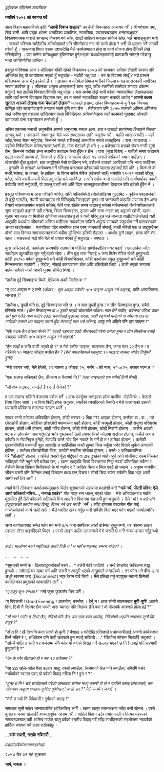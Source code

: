 *दुईदशक पहिलेको डायरीबाट*

**नयाँवर्ष २०५८ को स्वागत गर्दै**

आज बिहान महाकविको कृति **"लक्ष्मी निबन्ध सङ्ग्रह"** का केही निबन्धहरू अध्ययन गरेँ ।
श्रीगणेशाय नमः, लेख्ने बानी  आदि पढ्दा आफ्ना अगाडिका प्राकृतिक, सामाजिक,
उबडखाबडहरू अन्तरचक्षुबाट विश्लेषणात्मक पाराले स्वच्छन्द विचरण गर्न सके, खाटी साहित्य
बनाउन सकिने रहेछ, भन्ने भावाङ्कुरण भयो । जसको परिणाम चर्मद्रैष्टीय अभिलेखबाटै पनि
श्रीगणेशाय नमः गरे कसो होला ? भनी यो धृष्टता गर्ने जमर्को गरेको हुँ । वास्तवमा विगत
एकाध दशकदेखि मैले कार्यसम्पादन होस् वा कार्य योजना होस् दैनिकी लेख्ने गरिरहेकोछु । यस
मानेमा चर्मचक्षुबाट दृष्टिगोचर हुने/भएका यथार्थताहरूलाई कताकति समेट्ने गरेकाछु भन्दा
अनिशयोक्ति ठान्दिन ।

प्रस्तुत परिवेशमा आज र भोलिमात्र बाँकी रहेको बिक्रमाब्ध २०५७ को सम्भवतः अन्तिम लेखनी
स्वरूप पनि अभिलेख हेतु यो कार्याग्रसर भएको हुँ भन्नुपर्दछ - नढाँटी भन्नु पर्दा । बरु के
विषयमा लेखुँ ? भन्ने प्रश्नले मस्तिष्कमा उत्तर भेट्टाइरहेको छैन । खासमा म यतिबेला हिमाल
पारीको जिल्ला मनाङमा सरकारी जागीरेका रूपमा कार्यरत छु । जीवनका अमूल्य क्षणहरूलाई
तास-जुवा, जाँड-रक्सीको लात्तेपार लगाएर धकेल्न पर्नुलाई यस ठाउँको विवसता/नियति भन्नु
पर्दछ । यस अर्थमा लेख्ने बानी परेका व्यावसायिक लेखकहरूका लागि यहाँ मनग्गे विषयहरू
विद्यमान छन्, तर म जस्तो महाकविको शब्दमा भलाद्मी अर्थात् **"आफ्नो कलम सुताएर अरूको
लेखमा नाक चेप्य्राउने लेखक"** भएकाले छरप्रष्ट रहेका विषयहरूमध्ये कुनै एक विषयमा केन्द्रित
रहेर साङ्गोपाङ्गो लगाउन सक्ने हुति ममा छैन । तेसैकारण पनि २०५७ सालको अन्तिम अभिलेख
राख्ने मनीषा पूर्ण गराउना खाँतिरमात्र एस्ता विभिन्निएका अभिव्यक्तिहरू यहाँ कलमको
मुखबाट ओकली कागजको पाना रङ्गयाउन तम्सेको हुँ ।

अस्ति एकजना मनाङी अनुभवीले आफ्नो अनुभवमा *मनाङ आरा, रारा र पाराको सहयोगमा
बिताउने जिल्ला हो* भन्नु भयो । मनाङको नवागन्तुक मैले अरू स्पष्टताका लागि अनुरोध गरेँ ।
वहाँले आरा (रक्सी) - यहाँ रहँदा/बस्दा सेवन गर्नुपर्दछ, किनभने यसले शरीरलाई आन्तरिक
रूपले तताइदिन्छ । रारा (चाउचाउ) - यहाँको निर्वैकल्पिक चमेना/नास्ता/अर्नी हो, भोक
मेटाउने हो भने ३-४ बजेसम्ममा यसको सेवन नगरी सुखै छैन, किनभने यहाँको अन्य स्थानीय
उत्पादन केही हुँदैन र छैन । पारा (जुवा विशेष) - यहाँको समय कटाउने एउटा भरपर्दो
माध्यम हो, किनभने ४ देखि ८ जनासम्म खेल्दा १२ जनाले दर्शकको स्थान पाउँछन् । खेलाडीले
घूँडा दुःखेको, हात काठ्ठीएको मेसो पाउँदैनन् भने, दर्शकले टाउको अररिएको पनि भ्याउ
पाउँदैनन् । हुनपनि यो तासको आन्वेयषण गर्ने गणितज्ञ वास्तवमा हदैसम्मको चलाख ठहर्‍याएँ मैले
पनि । किनभने के मन्त्री/सांसद, के जनता, के हाकिम, के पियन सबैले मेरिज (खेलको नाउँ)
भनेपछि २१-२१ चक्की बाँड्नु पर्दछ, अनि यसरी-यसरी मिलाउनु पर्दछ भन्ने जानेकैछ । अनि
दर्शक बन्दो भएकोले पनि दायाँबायाँका चक्की देखेपछि यसो गर्नुपर्थ्यो, यो फाल्नु पर्थ्यो
भन्ने अर्ति दिएर लालबुझक्कडीपना देखाउन पछि हटेको हुँदैन नै ।

प्रस्तुत परिभाषामा म आरा नपिउने व्यक्ति, अनि अजिनोमोतो (मोनोसोडियम गुल्टामेट -
कृत्रिम स्वदसर्जक) ले हड्डी गलाउँछ, तैयारी चाउचाउमा सो मिसिएको/मिसाइएको हुन्छ भन्ने
जानकारी पाएपछि रारामात्र हैन अन्य तैयारी चाउचाउसमेत नखाने बनेको; फेरि पारा खेलेर
समय कटाउनु भनेको मस्तिष्कको सिर्जनशीलतालाई सुगा रटाइको ढङ्गले उही टनेला, रियल
सिक्वइन्स, ट्रायल अनि सत्ता-नहल भए अट्ठाको खोजी, दहल-गुलाम भए नहल वा मिसीको
खोजीमा जकड्याउनु हो र यसो गरिनु हुन्न भन्ने मान्यता राखीटोपलेकोलाई यहाँ आएपछि
यथार्थमा जीवनको अन्तिम घडीसम्म नफर्काउन सकिने अमूल्य समयको सदुपयोग गर्ने वातावरणको
अभाव खट्केकोछ । पत्रपत्रिका पढेर सामयिक ज्ञान एवम् जानकारी संगालुँ, हफ्तौं नबिती एक
त आइपुग्दैनन् दोस्रो सात दिनका समाचारपत्रहरूको बढीमा दुवैदिनमा इतिश्री भैहाल्छ ।
अर्थात् कुनै लाइन, हरफ पनि शेष रहन्न । यसउसले गर्दा पनि मैले यो प्रयास गरेको हुँ
भन्नुपर्दछ - स्पष्टतः ।

कुरा अस्तिको हो, कार्यालय समयपछि रातपार्न म परिचित साथीकहाँतिर पयर बढाएँ ।
एकठाउँमा जाँदा साथीहरू द्यूतक्रीडा सुरु गर्नुभएको रहेछ । तीन बुङ् तास मिलाई ५ जना
मिलेर मेरिज खेल्दै हुनुहुन्थ्यो । कोही ४५/५० वर्षका हुनुहुन्थ्यो भने कोही बिसपचिसका, कोही
कार्यालय प्रमुख हुनुहुन्थ्यो भने कोही निम्नस्तरका सहयोगी । जेहोस्, सौहार्द्र वातावरणमा
खेल अघि बढिरहेको थियो । बाजी भएको समयमा बाहेक सबैको चासो आफ्नै धुनमा सीमित थियो
।

"हातैमा दुई सिक्वाइन्स थियो, ऐलेसम्म अर्को मिल्दैन बा !"

"ए ऽऽऽ आइजा न ए लन्ठे *(जोकर - जुन आएमा सबैसँग ५/५ प्वाइन्ट असुल गर्न पाइन्छ),*
कति अरूसँगमात्र जान्छस् ?"

"हातैमा ६ डुब्ली पनि छ, दुई सिक्वाइन्स पनि छ । न सात डुब्ली हुन्छ ! न तीन सिक्वइन्स
पुग्छ, सबैले हेरिसके माल ! *(तीन सिक्वाइन्स वा ७ डुब्ली भएको खेलाडीले जोकर÷माल हेर्न
पाउँछ, सबैभन्दा पहिला उक्त शर्त पूरा गर्नेले तास काटेर एउटा चक्कीलाई पुछारमा राख्छ,
त्यही रङ्गको पल्टेको वा सोभन्दा तल वा माथिको पाताले थप प्वाइन्ट पाउने हुँदा तेसलाई
माल भन्ने गरिन्छ)* आफू भने अहिले पनि दश प्वाइन्ट !"

"एकै पटक हैन टनेला परेको ?" *(एउटै रङ्गका एउटै तीनचक्की परेमा टनेला हुन्छ र तीन
सिक्वेन्स बनाई पचाएमा सबैसँग ५/५ प्वाइन्ट अशुल गर्न पाइन्छ)"*

"हैन त्यहाँ त कति बाजी भएको हो ?" त मेरो बत्तीस प्वाइन्ट, मालसाल छैन, जम्मा माल
२२ हैन त ! म नहेरेको १० प्वाइन्ट जोड्दा बत्तीस हैन ? *(हेर्न नपाउनेहरूले एकमुष्ट १०
प्वाइन्ट मालमा जोडेर तिर्नुपर्ने हुन्छ)*

"मेरो बराबर भयो, मैले हेरेको, २२ मालमा ३ जोड्दा २५, मसँग ५ को माल, ५\*५=२५,
बराबर भएन त !"

"एक राउण्ड सकिएको छैन, तीनसय त गैसक्यो नि !" *(एक प्वाइन्टको एक रुपैयाँ ठिनी
थियो)*

"लौ अब कट्फट्, तपाईंले हैन ठाउँ रोजेको ?"

म एक राउण्ड सकिने बेलासम्म दर्शक बनेँ । प्रायः उपर्युक्त भनाइहरू हरेक बाजीमा
 दोहोरिन्थे । केटाले चिया लिएर आयो । म चिया पिउँदै हरेक अनुहार, त्यहाँको त्यसदिनको
स्थिति र मेरो कल्पनाको उसको घरायसी परिवेशमा तादात्म्य गराउन थालेँ ।

शायद सानो उमेरका अविवाहित होलान्, कोही भरखर-२ बिहा गरेर आएका होलान्, कसैका
बा\...बा\... भन्ने छोराछोरी होलान्, कोहीका छोराछोरी क्याम्पसमा पढ्दै होलान्,
कोही घरमुली होलान्, कोही संयुक्त परिवारमा होलान्, कोही धनी होलान्, कोही गरिब
होलान्, कोही रोगी होलान्, कोही निरोगी होलान् । कसैले अबको पटक त लोकसेवा पास
गर्नुपर्दछ भनेर पुस्तकको ठेली ल्याएर चिसो कोठामा राखेका होलान्, कसैले अब २ वर्षपछि त
सेवानिवृत्त हुनेहो, तेसपछि यस्तै गरेर दिन नकाटे के गर्ने हो त ! ठानेका होलान् । कसैकी
गृहस्वामिनीले यसपाली बुढा आएपछि त साहिँलीका जस्तै झुम्का किन्न भनुँला भनेर पित्तले लुर्कन
लगाएकी होलिन् । कसैका छोराछोरीको फिस, वरापैरी गराउँला सोचेका होलान् । यस्तै-२
पारिकाल्पनिक धेरै **"होलान्"** होलान् । अहिले यसरी घूँडा पट्टिएको वा ढाड दुःखेको
थाहै नहुने अनि गोजीबाट रकम निस्केर सकिएको मेसै नहुने गरी बसेका छन् । खाना खाएपछि
चिसो विस्तारामा निद्रा नपर्दा उल्लिखित तर्कना र तेसैको चिन्ता सिवाय यिनीहरूले के पो
गर्लान् र ? आखिर चिता र चिंता एउटै हो भन्छन् । अनुपम मानवीय जीवन यसरी पनि
चिन्तित बनाई बिताउन बाध्य छन् विचरा ! सोच्दै चिया सकेर सबैसँग बिदा भएर अर्को
साथीकहाँ तिर लागेँ ।

त्यहाँ फेरि तीनजना कार्यालयप्रमुखहरू मिलेर शुरापानको सहारामा मदहोशी बन्दै **"भन्ने
गर्थे, पीरती पवित्र; ऐले आगो सल्कियो मभित्र\..., नजाऊ छाडेर"** गीत गाएर रम्न
थाल्नु भएको रहेछ । मेरो अभिवादनबाट मप्रति मुखारित हुँदै तेसै कोठाको मालिकले भित्र आउने
र पियानमा सहभागी हुन भन्नुभयो । मैले *\'भो ! म यसै पनि हजुरहरूको कार्यमा साथ
दिन्छु, पिउन भने कर नगरौँ\'*  भनेँ । साँझ झमक्क परुञ्जेल गीत गाई नाच्नेसमेतको कार्य चली
रह्यो । मैले घरतिर खबर गर्नुछ भनी सबैसँग बिदा भएर फोन भएको कार्यालयतिर लागेँ ।

अन्य कार्यालयबाट समेत फोन गर्न भनी ४/५ जना साथीहरू त्यहाँ उस्थित हुनुहुनथ्यो, तर
फोनमा लाइन (डायल टोन) पाइरहिएको थिएन । एस्सो लाइन पाउँदा एकजनाले मेरो जरुरी छ
भनी नम्बर डायल गर्नुहुन्थ्यो ।

*हलो ! पल्लोघर बस्ने स्मृतिलाई डाकी दिऊँ न ! म यहाँ मनाङबाट स्मरण बोलेको ।*

\...   \...   \...  \...

*सुमनकी मम्मी के ! दिलबहादुरजीकहाँ बस्ने \... * हत्तेरी फेरि काटियो । भन्दै हेण्डसेट
क्रेडिलमा राख्नु हुन्थ्यो । सबैलाई घर खबर गर्न अति जरुरी र आतुरी भएको अनुहारले
जनाउँथ्यो । तर फोन भने बीच-२ मा अधुरै खबरमा कट् (Disconnect) भएर हैरान पार्दै
थियो । मैले प्रतिक्षा गर्नु उपयुक्त नठानी छिमेकी कार्यालयका प्रमुखको आवासतिर लागेँ ।

*"ए हजुर शुभ-सन्ध्या !"* भन्दै जुत्ता फुकालेर भित्र पसेँ ।

"ए विवेकजी ! Good Evening ! आउनोस्, बस्नोस् । हेर्नु न ! आज सोनी च्यानलबाट
**बुगी-बुगी**  आउने दिन, टिभी नै क्लियर छैन भन्याँ; अरू च्यानल पनि क्लियर छैन क्या !
यो मौसमकै कारणले होला हई ?"

*"खै सर ! मसँग त टिभी छैन, रेडियो पनि छैन, बरु सात बज्न थालेछ, रेडियोको भएपनि
समाचार सुनौं कि हजुर ?"*

"अँ त नि ! खै देशपनि कता लाग्ने हो कुनी ? बैशाख २ गतेदेखि प्रतिपक्षले प्रधानमन्त्रीलाई
आफ्नो कार्यकक्षमा छिर्नै नदिने रे !, अधिवेशन पनि केही छलफलै हुन नपाई सकियो \...."
रेडियोमा स्टेशन मिलाउँदै भन्नुभयो । "साँच्चैं भोलि त राती १२ बजेसम्म सँगै बसेर यो वर्षको
बिदाइ गर्ने सल्लाह भएको छ नि ! तपाईं पनि सहभागी हुनुपर्ला है ?"

*"के-के गरेर बिताउने हो र सर १२ बजेसम्म ?"*

"आ ऽऽऽ अलि-अलि पैसा उठाएर मासु, रक्सी ल्याउँला; सिनेमाको रिल पनि ल्याउँला; सबैसँगै
बसेर नयाँवर्षको स्वागत एवम् यो वर्षको बिदाइ गरौँला नि ! हुन्न र ?"

*"हुन्छ त नि ! सबै साथीहरूले गरेको प्रस्तावमा सामेल नभए कसरी पो हो र यहाँको बसाइ
छोट्याउने, बरु जीवनका अमूल्य क्षणहरू कुत्तिए कुत्तिउन् ! कसो सर ?"* मैले समर्थन जनाएँ ।

"तेसै त भयो नि विवेकजी ! दुर्गमको बसाइ !"

समाचार सुनी सकेर भान्साघरतिर (होटेलतिर) लागेँ । खाना खाएर शयनकक्षमा जाँदा बत्ती
रहेनछ । एस्तै कुराहरू मनमा खेलाउँदै बाध्यतापूर्वक आराम गरेँ । अहिले बिहान उठेर
प्रभातकालीन नित्यकर्महरूको समापनपश्चात् यही आलेख मार्फत् चालु वर्षको स्मृतीय बिदाइ
गर्दै साँझ साथीहरूको सहभोजमा नववर्षको हार्दिक स्वागत गर्ने लक्ष्य राखेकोछु ।

**\...सके सपारौँ, नसके नबिगारौँ\...**

*#हामीसबैकोकल्याणहवोस्#*

२०५७ चैत्र ३१ गते शुक्रबार

**चामे, मनाङ ।**
